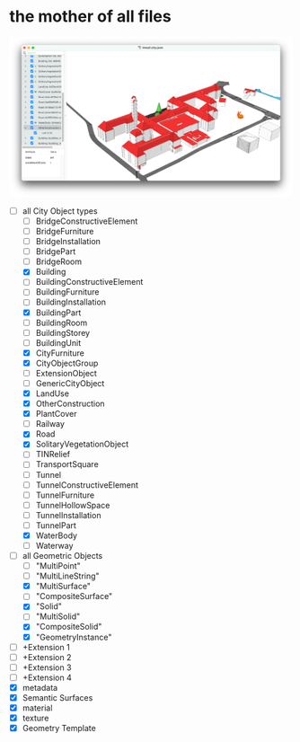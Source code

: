 # the mother of all files

![](printscreen.png)


- [ ] all City Object types
    - [ ] BridgeConstructiveElement
    - [ ] BridgeFurniture
    - [ ] BridgeInstallation
    - [ ] BridgePart
    - [ ] BridgeRoom
    - [x] Building
    - [ ] BuildingConstructiveElement
    - [ ] BuildingFurniture
    - [ ] BuildingInstallation
    - [x] BuildingPart
    - [ ] BuildingRoom
    - [ ] BuildingStorey
    - [ ] BuildingUnit
    - [x] CityFurniture
    - [x] CityObjectGroup
    - [ ] ExtensionObject
    - [ ] GenericCityObject
    - [x] LandUse
    - [x] OtherConstruction
    - [x] PlantCover
    - [ ] Railway
    - [x] Road
    - [x] SolitaryVegetationObject
    - [ ] TINRelief
    - [ ] TransportSquare
    - [ ] Tunnel
    - [ ] TunnelConstructiveElement
    - [ ] TunnelFurniture
    - [ ] TunnelHollowSpace
    - [ ] TunnelInstallation
    - [ ] TunnelPart
    - [x] WaterBody
    - [ ] Waterway
- [ ] all Geometric Objects
    - [ ] "MultiPoint"
    - [ ] "MultiLineString"
    - [x] "MultiSurface"
    - [ ] "CompositeSurface"
    - [x] "Solid"
    - [ ] "MultiSolid"
    - [x] "CompositeSolid"
    - [x] "GeometryInstance"
- [ ] +Extension 1
- [ ] +Extension 2
- [ ] +Extension 3
- [ ] +Extension 4
- [x] metadata
- [x] Semantic Surfaces
- [x] material
- [x] texture
- [x] Geometry Template
